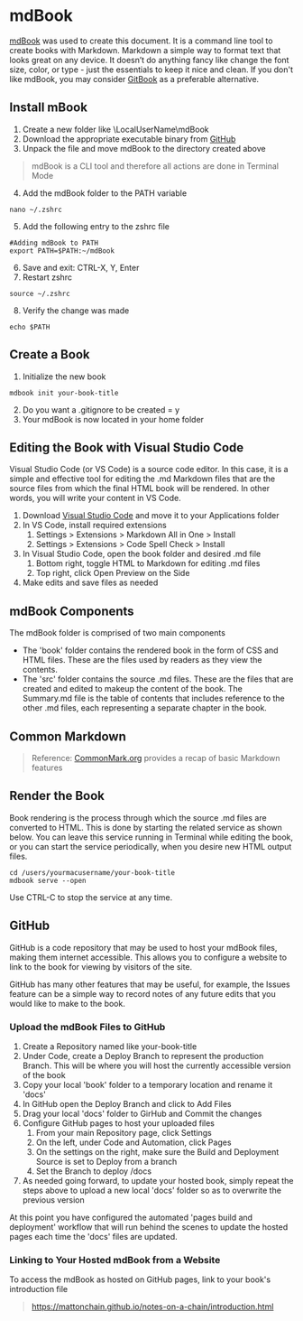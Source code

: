 # mdBook

[mdBook](https://rust-lang.github.io/mdBook/index.html) was used to create this document. It is a command line tool to create books with Markdown. Markdown a simple way to format text that looks great on any device. It doesn’t do anything fancy like change the font size, color, or type - just the essentials to keep it nice and clean. If you don't like mdBook, you may consider [GitBook](https://www.gitbook.com) as a preferable alternative.

## Install mBook

1. Create a new folder like \LocalUserName\mdBook
2. Download the appropriate executable binary from [GitHub](https://github.com/rust-lang/mdBook/releases)
3. Unpack the file and move mdBook to the directory created above
  > mdBook is a CLI tool and therefore all actions are done in Terminal Mode
4. Add the mdBook folder to the PATH variable
```
nano ~/.zshrc
```
5. Add the following entry to the zshrc file
```
#Adding mdBook to PATH
export PATH=$PATH:~/mdBook
```
6. Save and exit: CTRL-X, Y, Enter
7. Restart zshrc
```
source ~/.zshrc
```
8. Verify the change was made
```
echo $PATH
```
## Create a Book

1. Initialize the new book
```
mdbook init your-book-title
```
2. Do you want a .gitignore to be created = y
3. Your mdBook is now located in your home folder

## Editing the Book with Visual Studio Code

Visual Studio Code (or VS Code) is a source code editor. In this case, it is a simple and effective tool for editing the .md Markdown files that are the source files from which the final HTML book will be rendered. In other words, you will write your content in VS Code.

1. Download [Visual Studio Code](https://code.visualstudio.com/docs/setup/mac) and move it to your Applications folder
2. In VS Code, install required extensions
   1. Settings > Extensions > Markdown All in One > Install
   2. Settings > Extensions > Code Spell Check > Install
3. In Visual Studio Code, open the book folder and desired .md file
   1. Bottom right, toggle HTML to Markdown for editing .md files
   2. Top right, click Open Preview on the Side
4. Make edits and save files as needed 

## mdBook Components

The mdBook folder is comprised of two main components
- The 'book' folder contains the rendered book in the form of CSS and HTML files. These are the files used by readers as they view the contents.
- The 'src' folder contains the source .md files. These are the files that are created and edited to makeup the content of the book. The Summary.md file is the table of contents that includes reference to the other .md files, each representing a separate chapter in the book.

## Common Markdown 

> Reference: [CommonMark.org](https://commonmark.org/help/) provides a recap of basic Markdown features

## Render the Book

Book rendering is the process through which the source .md files are converted to HTML. This is done by starting the related service as shown below.  You can leave this service running in Terminal while editing the book, or you can start the service  periodically, when you desire new HTML output files.

```
cd /users/yourmacusername/your-book-title
mdbook serve --open
```
Use CTRL-C to stop the service at any time.

## GitHub

GitHub is a code repository that may be used to host your mdBook files, making them internet accessible. This allows you to configure a website to link to the book for viewing by visitors of the site.

GitHub has many other features that may be useful, for example, the Issues feature can be a simple way to record notes of any future edits that you would like to make to the book.

### Upload the mdBook Files to GitHub

1. Create a Repository named like your-book-title
2. Under Code, create a Deploy Branch to represent the production Branch. This will be where you will host the currently accessible version of the book
3. Copy your local 'book' folder to a temporary location and rename it 'docs'
4. In GitHub open the Deploy Branch and click to Add Files
5. Drag your local 'docs' folder to GirHub and Commit the changes
6. Configure GitHub pages to host your uploaded files
   1. From your main Repository page, click Settings
   2. On the left, under Code and Automation, click Pages
   3. On the settings on the right, make sure the Build and Deployment Source is set to Deploy from a branch
   4. Set the Branch to deploy /docs
7. As needed going forward, to update your hosted book, simply repeat the steps above to upload a new local 'docs' folder so as to overwrite the previous version

At this point you have configured the automated 'pages build and deployment' workflow that will run behind the scenes to update the hosted pages each time the 'docs' files are updated.

### Linking to Your Hosted mdBook from a Website

To access the mdBook as hosted on GitHub pages, link to your book's introduction file

> https://mattonchain.github.io/notes-on-a-chain/introduction.html







